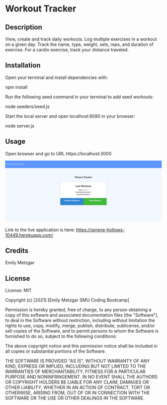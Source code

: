 # Workout Tracker

## Description

View, create and track daily workouts. Log multiple exercises in a workout on a given day. Track the name, type, weight, sets, reps, and duration of exercise. For a cardio exercise, track your distance traveled.

## Installation

Open your terminal and install dependencies with:

 npm install

Run the following seed command in your terminal to add seed workouts:

 node seeders/seed.js

Start the local server and open localhost:8080 in your browser:

 node server.js
## Usage

Open browser and go to URL https://localhost:3000

![A screenshot of the application](./public/screenshot.PNG)


Link to the live application is here: https://serene-hollows-10449.herokuapp.com/

## Credits

Emily Metzgar

## License

License: MIT

Copyright (c) [2021] [Emily Metzgar SMU Coding Bootcamp]

Permission is hereby granted, free of charge, to any person obtaining a copy of this software and associated documentation files (the "Software"), to deal in the Software without restriction, including without limitation the rights to use, copy, modify, merge, publish, distribute, sublicense, and/or sell copies of the Software, and to permit persons to whom the Software is furnished to do so, subject to the following conditions:

The above copyright notice and this permission notice shall be included in all copies or substantial portions of the Software.

THE SOFTWARE IS PROVIDED "AS IS", WITHOUT WARRANTY OF ANY KIND, EXPRESS OR IMPLIED, INCLUDING BUT NOT LIMITED TO THE WARRANTIES OF MERCHANTABILITY, FITNESS FOR A PARTICULAR PURPOSE AND NONINFRINGEMENT. IN NO EVENT SHALL THE AUTHORS OR COPYRIGHT HOLDERS BE LIABLE FOR ANY CLAIM, DAMAGES OR OTHER LIABILITY, WHETHER IN AN ACTION OF CONTRACT, TORT OR OTHERWISE, ARISING FROM, OUT OF OR IN CONNECTION WITH THE SOFTWARE OR THE USE OR OTHER DEALINGS IN THE SOFTWARE.